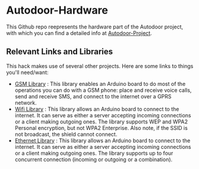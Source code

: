 # Autodoor-Hardware

This Github repo reepresents the hardware part of the Autodoor project, with which you can find a detailed info at [Autodoor-Project](https://github.com/mwclemy/Autodoor-Project).
## Relevant Links and Libraries
This hack makes use of several other projects. Here are some links to things you'll need/want:
* [GSM Library](https://www.arduino.cc/en/Reference/GSM) : This library enables an Arduino board to do most of the operations you can do with a GSM phone: place and receive voice calls, send and receive SMS, and connect to the internet over a GPRS network.
* [Wifi Library](https://www.arduino.cc/en/Reference/WiFi) : This library allows an Arduino board to connect to the internet. It can serve as either a server accepting incoming connections or a client making outgoing ones. The library supports WEP and WPA2 Personal encryption, but not WPA2 Enterprise. Also note, if the SSID is not broadcast, the shield cannot connect.
* [Ethernet Library](https://www.arduino.cc/en/Reference/Ethernet) : This library allows an Arduino board to connect to the internet. It can serve as either a server accepting incoming connections or a client making outgoing ones. The library supports up to four concurrent connection (incoming or outgoing or a combination).
